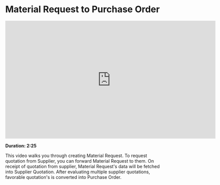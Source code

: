 <!-- add-breadcrumbs -->
# Material Request to Purchase Order

<iframe width="660" height="371" src="https://www.youtube.com/embed/4TN9kPyfIqM" frameborder="0" allowfullscreen></iframe>

**Duration: 2:25**

This video walks you through creating Material Request. To request quotation from Supplier, you can forward Material Request to them. On receipt of quotation from supplier, Material Request's data will be fetched into Supplier Quotation. After evaluating multiple supplier quotations, favorable quotation's is converted into Purchase Order.
